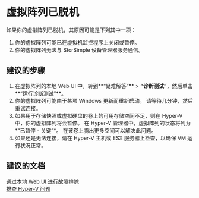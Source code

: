 <properties
    pageTitle="虚拟阵列已脱机"
    description="虚拟阵列已脱机"
    service="microsoft.storsimple"
    resource="managers"
    authors="anbacker"
    displayOrder="4"
    selfHelpType="resource"
    supportTopicIds=""
    resourceTags=""
    productPesIds=""
    cloudEnvironments="public"
/>


# 虚拟阵列已脱机
如果你的虚拟阵列已脱机，其原因可能是下列其中一项： <br>
1. 你的虚拟阵列可能已在虚拟机监控程序上关闭或暂停。 <br>
2. 你的虚拟阵列无法与 StorSimple 设备管理器服务通信。

## **建议的步骤**
1. 在虚拟阵列的本地 Web UI 中，转到**“疑难解答”** > **“诊断测试”**，然后单击**“运行诊断测试”**。
2. 你的虚拟阵列可能由于某项 Windows 更新而重新启动。 请等待几分钟，然后重试连接。
3. 如果用于存储快照或虚拟硬盘的卷上的可用存储空间不足，则在 Hyper-V 中，你的虚拟阵列将会暂停。 在 Hyper-V 管理器中，虚拟阵列的状态将列为*“已暂停 - 关键”*。 在该卷上腾出更多空间可以解决此问题。
4. 如果还是无法连接，请在 Hyper-V 主机或 ESX 服务器上检查，以确保 VM 运行状况正常。


## **建议的文档**
[通过本地 Web UI 进行故障排除](https://aka.ms/storsimple-troubleshoot-diagnostics)<br>
[排查 Hyper-V 问题](https://technet.microsoft.com/en-us/library/cc742454.aspx)



<!--HONumber=Jul16_HO4-->



